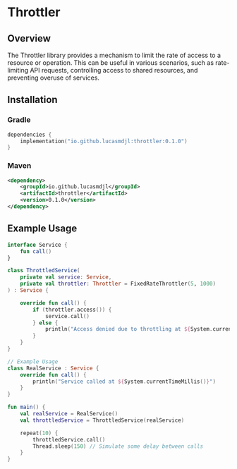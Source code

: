 # Throttler

## Overview

The Throttler library provides a mechanism to limit the rate of access to a resource or operation. This can be useful in various scenarios, such as rate-limiting API requests, controlling access to shared resources, and preventing overuse of services.

## Installation

### Gradle
```kotlin
dependencies {
    implementation("io.github.lucasmdjl:throttler:0.1.0")
}
```

### Maven
```xml
<dependency>
    <groupId>io.github.lucasmdjl</groupId>
    <artifactId>throttler</artifactId>
    <version>0.1.0</version>
</dependency>
```

## Example Usage

```kotlin
interface Service {
    fun call()
}

class ThrottledService(
    private val service: Service,
    private val throttler: Throttler = FixedRateThrottler(5, 1000)
) : Service {

    override fun call() {
        if (throttler.access()) {
            service.call()
        } else {
            println("Access denied due to throttling at ${System.currentTimeMillis()}")
        }
    }
}

// Example Usage
class RealService : Service {
    override fun call() {
        println("Service called at ${System.currentTimeMillis()}")
    }
}

fun main() {
    val realService = RealService()
    val throttledService = ThrottledService(realService)

    repeat(10) {
        throttledService.call()
        Thread.sleep(150) // Simulate some delay between calls
    }
}

```
